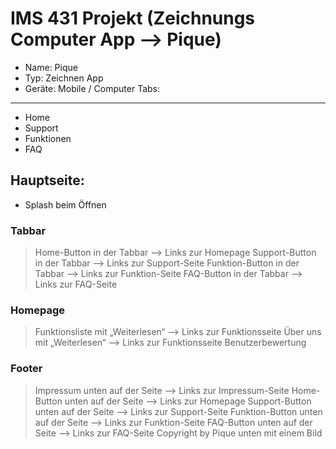 # IMS 431 Projekt (Zeichnungs Computer App --> Pique)
- Name: Pique
- Typ: Zeichnen App
- Geräte: Mobile / Computer
Tabs:
-----
- Home
- Support
- Funktionen
- FAQ

Hauptseite:
----------
- Splash beim Öffnen
### Tabbar
> Home-Button in der Tabbar --> Links zur Homepage
> Support-Button in der Tabbar --> Links zur Support-Seite
> Funktion-Button in der Tabbar --> Links zur Funktion-Seite
> FAQ-Button in der Tabbar --> Links zur FAQ-Seite
### Homepage
> Funktionsliste mit „Weiterlesen“ --> Links zur Funktionsseite
> Über uns mit „Weiterlesen“ --> Links zur Funktionsseite
> Benutzerbewertung
### Footer
> Impressum unten auf der Seite --> Links zur Impressum-Seite
> Home-Button unten auf der Seite --> Links zur Homepage
> Support-Button unten auf der Seite --> Links zur Support-Seite
> Funktion-Button unten auf der Seite --> Links zur Funktion-Seite
> FAQ-Button unten auf der Seite --> Links zur FAQ-Seite
> Copyright by Pique unten mit einem Bild

